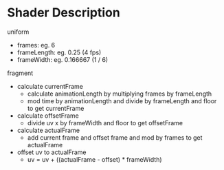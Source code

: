 # Shader Description

uniform

- frames: eg. 6
- frameLength: eg. 0.25 (4 fps)
- frameWidth: eg. 0.166667 (1 / 6)

fragment

- calculate currentFrame
  - calculate animationLength by multiplying frames by frameLength
  - mod time by animationLength and divide by frameLength and floor to get currentFrame
- calculate offsetFrame
  - divide uv x by frameWidth and floor to get offsetFrame
- calculate actualFrame
  - add current frame and offset frame and mod by frames to get actualFrame
- offset uv to actualFrame
  - uv = uv + ((actualFrame - offset) * frameWidth)
